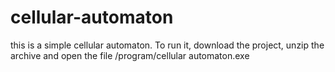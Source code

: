 # cellular-automaton
this is a simple cellular automaton. To run it, download the project, unzip the archive and open the file /program/cellular automaton.exe
